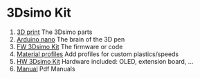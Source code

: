 # 3Dsimo Kit

 1. [3D print](documents/3Dprint.md) The 3Dsimo parts
 2. [Arduino nano](documents/ArduinoNano.md) The brain of the 3D pen
 3. [FW 3Dsimo Kit](documents/Firmware.md) The firmware or code
 4. [Material profiles](documents/MaterialProfiles.md) Add profiles for custom plastics/speeds
 5. [HW 3Dsimo Kit](documents/Hardware.md) Hardware included: OLED, extension board, ...
 6. [Manual](documents/Manual.md) Pdf Manuals
